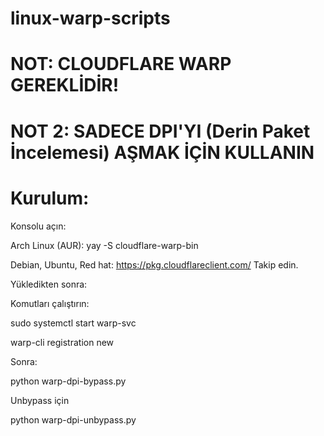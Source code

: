 # linux-warp-scripts

# NOT: CLOUDFLARE WARP GEREKLİDİR!

# NOT 2: SADECE DPI'YI (Derin Paket İncelemesi) AŞMAK İÇİN KULLANIN

# Kurulum:

Konsolu açın:

Arch Linux (AUR): yay -S cloudflare-warp-bin

Debian, Ubuntu, Red hat: https://pkg.cloudflareclient.com/ Takip edin.

Yükledikten sonra:

Komutları çalıştırın:

sudo systemctl start warp-svc

warp-cli registration new

Sonra:

python warp-dpi-bypass.py

Unbypass için

python warp-dpi-unbypass.py
